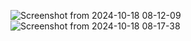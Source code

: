 ![Screenshot from 2024-10-18 08-12-09](https://github.com/user-attachments/assets/f2b8f1b8-3d6d-4c8e-a072-b10e020ffdf6)
![Screenshot from 2024-10-18 08-17-38](https://github.com/user-attachments/assets/00e891fc-c402-42f1-bcf7-884f50c09eb0)
